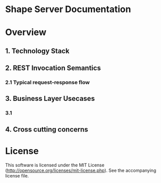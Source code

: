 Shape Server Documentation
===

# Overview

## 1. Technology Stack

## 2. REST Invocation Semantics
### 2.1 Typical request-response flow

## 3. Business Layer Usecases
### 3.1

## 4. Cross cutting concerns

# License
This software is licensed under the MIT License (http://opensource.org/licenses/mit-license.php). See the accompanying license file.